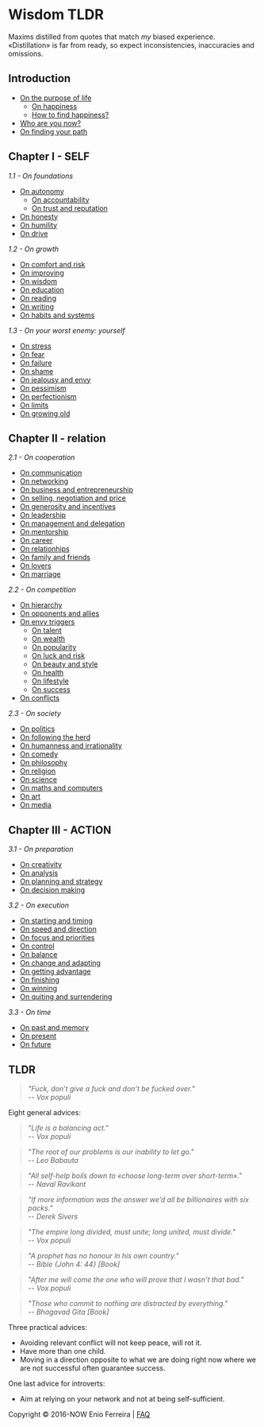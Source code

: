 # Wisdom TLDR

Maxims distilled from quotes that match *my* biased experience.  
«Distillation» is far from ready, so expect inconsistencies, inaccuracies and omissions.

<!--
Distillation of a decade of self-help books and browsing procrastination.
Principles on difficult subjects / Concise answers to difficult questions
-->

## Introduction

- [On the purpose of life](/chapters/0_introduction.md#on-happiness)
	- [On happiness](/chapters/0_introduction.md#on-happiness)
	- [How to find happiness?](/chapters/0_introduction.md#how-to-find-happiness)
- [Who are you now?](/chapters/0_introduction.md#who-are-you)
- [On finding your path](/chapters/0_introduction.md#on-finding-your-path)






## Chapter I - SELF

*1.1 - On foundations*
- [On autonomy](/chapters/1-1_self_foundations.md#on-autonomy)
	- [On accountability](/chapters/1-1_self_foundations.md.md#on-accountability)
	- [On trust and reputation](/chapters/1-1_self_foundations.md#on-trust-and-reputation)
- [On honesty](/chapters/1-1_self_foundations.md#on-honesty)
- [On humility](/chapters/1-1_self_foundations.md#on-humility)
- [On drive](/chapters/1-1_self_foundations.md#on-drive)

*1.2 - On growth*
- [On comfort and risk](/chapters/1-2_self_growth.md#on-comfort-and-risk)
- [On improving](/chapters/1-2_self_growth.md#on-improving)
- [On wisdom](/chapters/1-2_self_growth.md#on-wisdom)
- [On education](/chapters/1-2_self_growth.md#on-education)
- [On reading](/chapters/1-2_self_growth.md#on-reading)
- [On writing](/chapters/1-2_self_growth.md#on-writing)
- [On habits and systems](/chapters/1-2_self_growth.md#on-habits-and-systems)

*1.3 - On your worst enemy: yourself*
- [On stress](/chapters/1-3_self_inner_enemy.md#on-stress-and-health)
- [On fear](/chapters/1-3_self_inner_enemy.md#on-fear-and-excuses)
- [On failure](/chapters/1-3_self_inner_enemy.md#on-failure-mistakes-and-anger)
- [On shame](/chapters/1-3_self_inner_enemy.md#on-shame-confidence-and-validation)
- [On jealousy and envy](/chapters/1-3_self_inner_enemy.md#on-jealousy-and-envy)
- [On pessimism](/chapters/1-3_self_inner_enemy.md#on-pessimism)
- [On perfectionism](/chapters/1-3_self_inner_enemy.md#on-perfectionism)
- [On limits](/chapters/1-3_self_inner_enemy.md#on-limits)
- [On growing old](/chapters/ch1-3_self_inner-enemy.md#on-growing-old)






## Chapter II - relation

*2.1 - On cooperation*
- [On communication](/chapters/2-1_relation_cooperation.md#on-communication)
- [On networking](/chapters/2-1_relation_cooperation.md#on-networking)
- [On business and entrepreneurship](/chapters/2-1_relation_cooperation.md#on-business-and-entrepreneurship)
- [On selling, negotiation and price](/chapters/2-1_relation_cooperation.md#on-selling-negotiation-and-price)
- [On generosity and incentives](/chapters/2-1_relation_cooperation.md#on-generosity-and-incentives)
- [On leadership](/chapters/2-1_relation_cooperation.md#on-leadership)
- [On management and delegation](/chapters/2-1_relation_cooperation.md#on-management-and-delegation)
- [On mentorship](/chapters/2-1_relation_cooperation.md#on-mentorship)
- [On career](/chapters2-1_relation_cooperations.md#on-career)
- [On relationhips](/chapters/2-1_relation_cooperation.md#on-relationhips)
- [On family and friends](/chapters/2-1_relation_cooperation.md#on-family-and-friends)
- [On lovers](/chapters/2-1_relation_cooperation.md#on-lovers)
- [On marriage](/chapters/2-1_relation_cooperation.md#on-marriage)

*2.2 - On competition*
- [On hierarchy](/chapters/2-2_relation_competition.md#on-hierarchy)
- [On opponents and allies](/chapters/2-2_relation_competition.md#on-opponents-and-allies)
- [On envy triggers]()
	- [On talent](/chapters/2-2_relation_competition.md#on-talent)
	- [On wealth](/chapters/2-2_relation_competition.md#on-wealth)
	- [On popularity](/chapters/2-2_relation_competition.md#on-popularity)
	- [On luck and risk](/chapters/2-2_relation_competition.md#on-luck-and-risk)
	- [On beauty and style](/chapters/2-2_relation_competition.md#on-beauty-and-style)
	- [On health](/chapters/2-2_relation_competition.md#on-health)
	- [On lifestyle](/chapters/2-2_relation_competition.md#on-lifestyle)
	- [On success](/chapters/2-2_relation_competition.md#on-success)
- [On conflicts](/chapters/2-2_relation_competition.md#on-conflicts)

*2.3 - On society*
- [On politics](/chapters/2-3_relation_society.md#on-society-and-politics)
- [On following the herd](/chapters/2-3_relation_society.md#on-following-the-herd)
- [On humanness and irrationality](/chapters/2-3_relation_society.md#on-humanness-and-irrationality)
- [On comedy](/chapters/2-3_relation_society.md#on-comedy)
- [On philosophy](/chapters/2-3_relation_society.md#on-philosophy)
- [On religion](/chapters/2-3_relation_society.md#on-religion)
- [On science](/chapters/2-3_relation_society.md#on-science)
- [On maths and computers](/chapters/2-3_relation_society.md#on-maths-and-computers)
- [On art](/chapters/2-3_relation_society.md#on-art)
- [On media](/chapters/2-3_relation_society.md#on-media)






## Chapter III - ACTION

*3.1 - On preparation*
- [On creativity](/chapters/3-1_action_preparation.md#on-creativity)
- [On analysis](/chapters/3-1_action_preparation.md#on-analysis)
- [On planning and strategy](/chapters/3-1_action_preparation.md#on-planning-and-strategy)
- [On decision making](/chapters/3-1_action_preparation.md#on-decision-making)

*3.2 - On execution*
- [On starting and timing](/chapters/3-2_action_execution.md#on-starting-and-timing)
- [On speed and direction](/chapters/3-2_action_execution.md#on-speed-and-direction)
- [On focus and priorities](/chapters/3-2_action_execution.md#on-focus-and-priorities)
- [On control](/chapters/3-2_action_execution.md#on-control)
- [On balance](/chapters/3-2_action_execution.md#on-balance)
- [On change and adapting](/chapters/3-2_action_execution.md#on-change-and-adapting)
- [On getting advantage](/chapters/3-2_action_execution.md#on-getting-advantage)
- [On finishing](/cfsuchapters/3-2_action_execution.md#on-finishing)
- [On winning](/chapters/3-2_action_execution.md#on-winning)
- [On quiting and surrendering](/chapters/3-2_action_execution.md#on-quiting-and-surrendering)

*3.3 - On time*
- [On past and memory](/chapters/3-3_action_time.md#on-past-and-memory)
- [On present](/chapters/3-3_action_time.md#on-present)
- [On future](/chapters/3-3_action_time.md#on-future)






## TLDR

> *"Fuck, don’t give a fuck and don’t be fucked over."  
-- Vox populi*

Eight general advices:

> *"Life is a balancing act."  
-- Vox populi*

> *"The root of our problems is our inability to let go."  
-- Leo Babauta*

> *"All self-help boils down to «choose long-term over short-term»."  
-- Naval Ravikant*

> *"If more information was the answer we’d all be billionaires with six packs."  
-- Derek Sivers*

> *"The empire long divided, must unite; long united, must divide."  
-- Vox populi*

> *"A prophet has no honour in his own country."  
-- Bible {John 4: 44} [Book]*

> *"After me will come the one who will prove that I wasn’t that bad."  
-- Vox populi*

> *"Those who commit to nothing are distracted by everything."  
-- Bhagavad Gita [Book]*

Three practical advices:  

- Avoiding relevant conflict will not keep peace, will rot it.
- Have more than one child.  
- Moving in a direction opposite to what we are doing right now where we are not successful often guarantee success.

One last advice for introverts:

- Aim at relying on your network and not at being self-sufficient.

Copyright © 2016-NOW Enio Ferreira | [FAQ](FAQ.md)